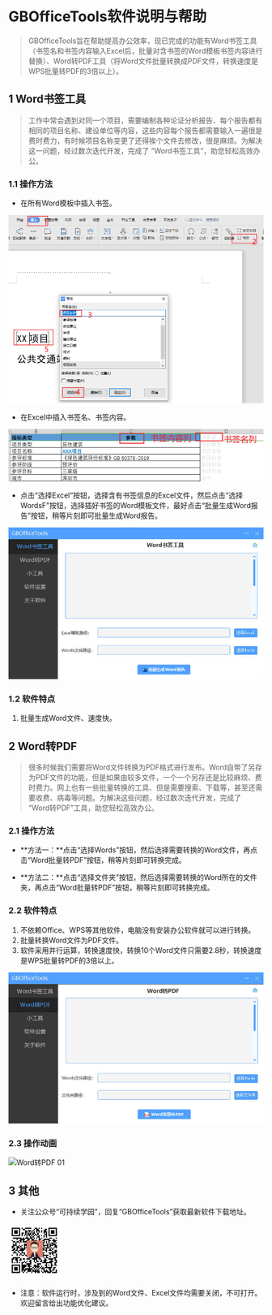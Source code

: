 # GBOfficeTools软件说明与帮助

> GBOfficeTools旨在帮助提高办公效率，现已完成的功能有Word书签工具（书签名和书签内容输入Excel后，批量对含书签的Word模板书签内容进行替换）、Word转PDF工具（将Word文件批量转换成PDF文件，转换速度是WPS批量转PDF的3倍以上）。

## 1 Word书签工具

> 工作中常会遇到对同一个项目，需要编制各种论证分析报告、每个报告都有相同的项目名称、建设单位等内容，这些内容每个报告都需要输入一遍很是费时费力，有时候项目名称变更了还得挨个文件去修改，很是麻烦。为解决这一问题，经过数次迭代开发，完成了 “Word书签工具”，助您轻松高效办公。

### 1.1 操作方法

- 在所有Word模板中插入书签。

![image-20230123195601403](_images/image-20230123195601403.png)

- 在Excel中插入书签名、书签内容。

![image-20230123195828759](_images/image-20230123195828759.png)

- 点击“选择Excel”按钮，选择含有书签信息的Excel文件，然后点击“选择WordsF”按钮，选择插好书签的Word模板文件，最好点击“批量生成Word报告”按钮，稍等片刻即可批量生成Word报告。

![image-20230123190749249](_images/image-20230123190749249.jpg)

### 1.2 软件特点

1. 批量生成Word文件、速度快。

## 2 Word转PDF

> 很多时候我们需要将Word文件转换为PDF格式进行发布。Word自带了另存为PDF文件的功能，但是如果由较多文件，一个一个另存还是比较麻烦、费时费力。网上也有一些批量转换的工具、但是需要搜索、下载等，甚至还需要收费、病毒等问题。为解决这些问题，经过数次迭代开发，完成了 “Word转PDF”工具，助您轻松高效办公。

### 2.1 操作方法

- **方法一：**点击“选择Words”按钮，然后选择需要转换的Word文件，再点击“Word批量转PDF”按钮，稍等片刻即可转换完成。

- **方法二：**点击“选择文件夹”按钮，然后选择需要转换的Word所在的文件夹，再点击“Word批量转PDF”按钮，稍等片刻即可转换完成。

### 2.2 软件特点

1. 不依赖Office、WPS等其他软件，电脑没有安装办公软件就可以进行转换。
2. 批量转换Word文件为PDF文件。
3. 软件采用并行运算，转换速度快，转换10个Word文件只需要2.8秒，转换速度是WPS批量转PDF的3倍以上。

![image-20230123191039224](_images/image-20230123191039224.jpg)

### 2.3 操作动画

![Word转PDF 01](_images/Word转PDF.gif)

## 3 其他

- 关注公众号“可持续学园”，回复“GBOfficeTools”获取最新软件下载地址。

![微信公众号](_images/微信公众号.jpg)

- 注意：软件运行时，涉及到的Word文件、Excel文件均需要关闭，不可打开。欢迎留言给出功能优化建议。